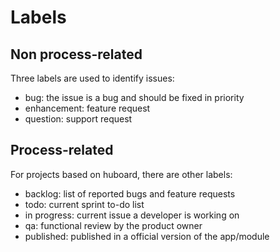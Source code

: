 # Labels

## Non process-related

Three labels are used to identify issues:

* bug: the issue is a bug and should be fixed in priority
* enhancement: feature request
* question: support request

## Process-related

For projects based on huboard, there are other labels:

* backlog: list of reported bugs and feature requests
* todo: current sprint to-do list
* in progress: current issue a developer is working on
* qa: functional review by the product owner
* published: published in a official version of the app/module
